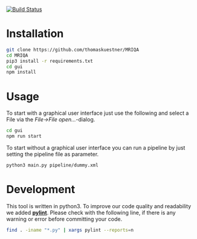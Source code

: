[![Build Status](https://travis-ci.org/thomaskuestner/MRIQA.svg?branch=master)](https://travis-ci.org/thomaskuestner/MRIQA)

# Installation
```bash
git clone https://github.com/thomaskuestner/MRIQA
cd MRIQA
pip3 install -r requirements.txt
cd gui
npm install
```

# Usage
To start with a graphical user interface just use the following and select a File via the _File->File open..._-dialog.
```bash
cd gui
npm run start
```

To start without a graphical user interface you can run a pipeline by just setting  the pipeline file as parameter.
```bash
python3 main.py pipeline/dummy.xml
```

# Development
This tool is written in python3. To improve our code quality and readability we added [__pylint__](https://www.pylint.org/). Please check with the following line, if there is any warning or error before committing your code.
```bash
find . -iname "*.py" | xargs pylint --reports=n
```
